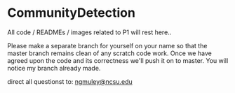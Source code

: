 CommunityDetection
==================

All code / READMEs / images related to P1 will rest here..

Please make a separate branch for yourself on your name so that the master branch remains clean of any scratch code work. Once we have agreed upon the code and its correctness we'll push it on to master.
You will notice my branch already made. 

direct all questionst to: ngmuley@ncsu.edu
